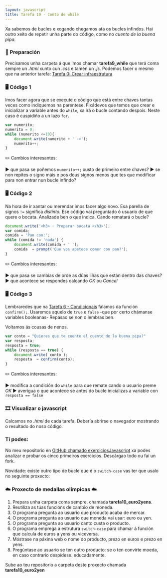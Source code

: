 ```yaml
---
layout: javascript
title: Tarefa 10 - Conto de while
---
```

Xa sabemos de bucles e xogando chegamos ata os bucles infindos. Hai outro xeito de repetir unha parte do código, como no _cuento de la buena pipa._

### 🧺 Preparación

Precisamos unha carpeta á que imos chamar **tarefa9_while** que terá coma sempre un *.html* xunto cun *.css* e tamén un *.js.* Podemos facer o mesmo que na anterior tarefa: [ Tarefa 0: Crear infraestrutura](../t0)


### 🖥 Código 1 
Imos facer agora que se execute o código que está entre chaves  tantas veces como indiquemos na paréntese. Fixádevos que temos que crear e inicializar a variable antes do `while`, xa irá o bucle contando despois. Neste caso é cuspidiño a un lazo `for`.

```js
var numerito;
numerito = 0;
while (numerito <=10){
	document.write(numerito + ' ->');
	numerito++;
}
```
 ✏️ Cambios interesantes: 

► que pasa se poñemos `numerito++;` xusto de primeiro entre chaves?
► se non repites o signo máis e pos dous signos menos que tes que modificar para non entrar nun bucle infindo?


### 🖥 Código 2

Na hora de ir xantar ou merendar imos facer algo novo. Esa parella de signos `!=` significa _distinto._ Ese código vai preguntado ó usuario de que quere o bocata. Analizade ben o que indica. Cando rematará o bucle?

```js
document.write('<h3> ☞ Preparar bocata </h3>');
var comida;
comida = 'Pan con:';
while (comida != 'nada') {
	document.write(comida + ' ');
	comida  = prompt('Que vos apetece comer con pan?');
}
```

✏️ Cambios interesantes: 

► que pasa se cambias de orde as dúas liñas que están dentro das chaves?
► que acontece se respondes calcando *OK* ou *Cancel*

### 🖥 Código 3
Lembraredes que na [ Tarefa 6 - Condicionais](../t6) falamos da función `confirm();`. Usaremos aquelo de `true` e `false` -que por certo chámanse variables booleanas- Repásao se non o lembras ben. 

Voltamos ás cousas de nenos. 

```js
var conto = "Quieres que te cuente el cuento de la buena pipa?"
var resposta;
resposta = true;
while (resposta == true) {
	document.write( conto );
	resposta  = confirm(conto);
}
```

✏️ Cambios interesantes: 

► modifica a condición do `while` para que remate cando o usuario preme *OK*
► averigua o que acontece se antes do bucle inicializas a variable con `resposta == false`


### 🎞 Visualizar o javascript

Calcamos no *.html*  de cada tarefa. Debería abrirse o navegador mostrando o resultado do noso código.


### Ti podes:

No meu repositorio en [GitHub chamado exerciciosJavascript](https://github.com/irocho/exerciciosJavascript) xa podes analizar e probar os cinco primeiros exercicios. Descárgao todo ou fai un fork.

Novidade: existe outro tipo de bucle que é o `switch-case` vas ter que usalo no seguinte proxecto:

### ☁️   Proxecto de medallas olímpicas  ☁️

1. Prepara unha carpeta coma sempre, chamada **tarefa10_euro2yens**.
2. Reutiliza as túas funcións de cambio de moneda. 
3. O programa pregunta ao usuario que producto acaba de mercar. 
4. O programa pregunta ao usuario  que moneda vai usar: euro ou yen.
5. O programa pregunta ao usuario canto custa o producto.
6. O programa emprega a estrutura `switch-case` para chamar á función que calcula de euros a yens ou viceversa.
7. Móstrase na páxina web o nome do producto, prezo en euros e prezo en yens.
8. Pregúntase ao usuario se ten outro producto: se o ten convirte moeda, en caso contrario despídese. educadamente.

Sube ao teu repositorio a carpeta deste proxecto chamada **tarefa10_euro2yen**







